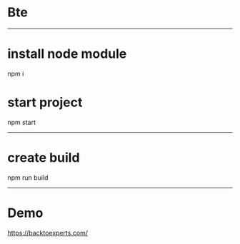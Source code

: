 # Bte

--------------------------------------------------------------------------------------------------------
# install node module 
npm i 
# start project
npm start

--------------------------------------------------------------------------------------------------------
# create build
npm run build


--------------------------------------------------------------------------------------------------------
# Demo
https://backtoexperts.com/
